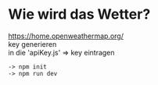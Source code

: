 # Wie wird das Wetter?

https://home.openweathermap.org/  
key generieren  
in die 'apiKey.js' => key eintragen

```
-> npm init
-> npm run dev
```
